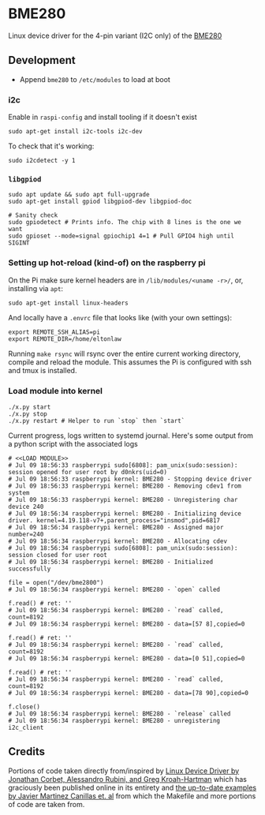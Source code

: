 # BME280

Linux device driver for the 4-pin variant (I2C only) of the [BME280](https://www.amazon.ca/gp/product/B07KYJNFMD/ref=ppx_yo_dt_b_asin_title_o04_s00?ie=UTF8&psc=1)

## Development

* Append `bme280` to `/etc/modules` to load at boot

### i2c

Enable in `raspi-config` and install tooling if it doesn't exist

    sudo apt-get install i2c-tools i2c-dev

To check that it's working:

    sudo i2cdetect -y 1

### `libgpiod`

    sudo apt update && sudo apt full-upgrade
    sudo apt-get install gpiod libgpiod-dev libgpiod-doc

    # Sanity check
    sudo gpiodetect # Prints info. The chip with 8 lines is the one we want
    sudo gpioset --mode=signal gpiochip1 4=1 # Pull GPIO4 high until SIGINT

### Setting up hot-reload (kind-of) on the raspberry pi

On the Pi make sure kernel headers are in `/lib/modules/<uname -r>/`, or, installing via `apt`:

    sudo apt-get install linux-headers

And locally have a `.envrc` file that looks like (with your own settings):

    export REMOTE_SSH_ALIAS=pi
    export REMOTE_DIR=/home/eltonlaw

Running `make rsync` will rsync over the entire current working directory, compile and reload the module. This assumes the Pi is configured with ssh and tmux is installed.

### Load module into kernel

    ./x.py start
    ./x.py stop
    ./x.py restart # Helper to run `stop` then `start`

Current progress, logs written to systemd journal. Here's some output from a python script with the associated logs

    # <<LOAD MODULE>>
    # Jul 09 18:56:33 raspberrypi sudo[6808]: pam_unix(sudo:session): session opened for user root by d0nkrs(uid=0)
    # Jul 09 18:56:33 raspberrypi kernel: BME280 - Stopping device driver
    # Jul 09 18:56:33 raspberrypi kernel: BME280 - Removing cdev1 from system
    # Jul 09 18:56:33 raspberrypi kernel: BME280 - Unregistering char device 240
    # Jul 09 18:56:34 raspberrypi kernel: BME280 - Initializing device driver. kernel=4.19.118-v7+,parent_process="insmod",pid=6817
    # Jul 09 18:56:34 raspberrypi kernel: BME280 - Assigned major number=240
    # Jul 09 18:56:34 raspberrypi kernel: BME280 - Allocating cdev
    # Jul 09 18:56:34 raspberrypi sudo[6808]: pam_unix(sudo:session): session closed for user root
    # Jul 09 18:56:34 raspberrypi kernel: BME280 - Initialized successfully

    file = open("/dev/bme2800")
    # Jul 09 18:56:34 raspberrypi kernel: BME280 - `open` called

    f.read() # ret: ''
    # Jul 09 18:56:34 raspberrypi kernel: BME280 - `read` called, count=8192
    # Jul 09 18:56:34 raspberrypi kernel: BME280 - data=[57 8],copied=0

    f.read() # ret: ''
    # Jul 09 18:56:34 raspberrypi kernel: BME280 - `read` called, count=8192
    # Jul 09 18:56:34 raspberrypi kernel: BME280 - data=[0 51],copied=0

    f.read() # ret: ''
    # Jul 09 18:56:34 raspberrypi kernel: BME280 - `read` called, count=8192
    # Jul 09 18:56:34 raspberrypi kernel: BME280 - data=[78 90],copied=0

    f.close()  
    # Jul 09 18:56:34 raspberrypi kernel: BME280 - `release` called
    # Jul 09 18:56:34 raspberrypi kernel: BME280 - unregistering i2c_client

## Credits

Portions of code taken directly from/inspired by [Linux Device Driver by Jonathan Corbet, Alessandro Rubini, and Greg Kroah-Hartman](https://lwn.net/Kernel/LDD3/) which has graciously been published online in its entirety and [the up-to-date examples by Javier Martinez Canillas et. al](https://github.com/martinezjavier/ldd3) from which the Makefile and more portions of code are taken from.
